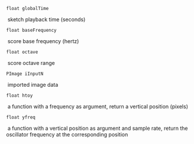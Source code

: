 `float globalTime`

​	sketch playback time (seconds)

`float baseFrequency`

​	score base frequency (hertz)

`float octave`

​	score octave range

`PImage iInputN`

​	imported image data

`float htoy` 

​	a function with a frequency as argument, return a vertical position (pixels)

`float yfreq` 

​	a function with a vertical position as argument and sample rate, return the oscillator frequency at the corresponding position

